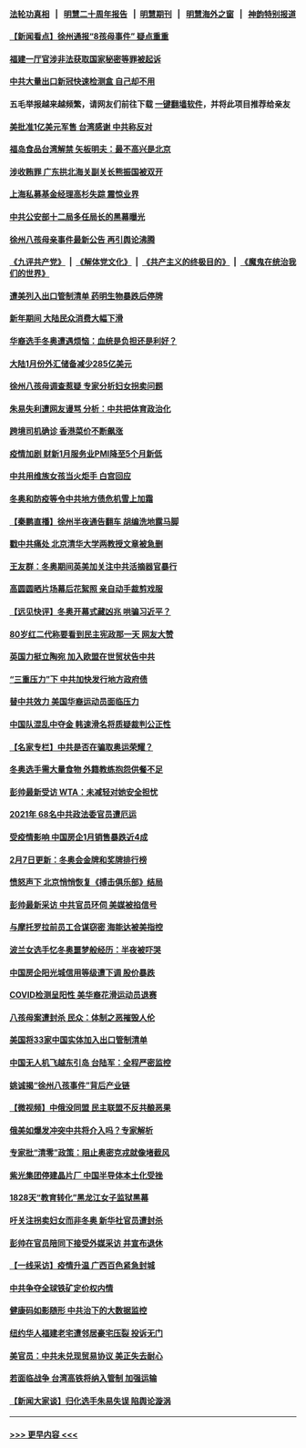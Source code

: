 #### [法轮功真相](https://github.com/gfw-breaker/truth/blob/master/README.md?t=0) &nbsp;&nbsp;|&nbsp;&nbsp; [明慧二十周年报告](https://github.com/gfw-breaker/mh-reports/blob/master/README.md?t=0) &nbsp;&nbsp;|&nbsp;&nbsp;[明慧期刊](https://github.com/gfw-breaker/mh-qikan) &nbsp;&nbsp;|&nbsp;&nbsp; [明慧海外之窗](https://github.com/gfw-breaker/mh-news/blob/master/README.md?t=0) &nbsp;&nbsp;|&nbsp;&nbsp; [神韵特别报道](https://github.com/gfw-breaker/mh-news/blob/master/shenyun.md?t=0)
#### [【新闻看点】徐州通报“8孩母事件” 疑点重重](../pages/nsc413/n13561277.md?t=02082150) 
#### [福建一厅官涉非法获取国家秘密等罪被起诉](../pages/nsc413/n13562946.md?t=02082150) 
#### [中共大量出口新冠快速检测盒 自己却不用](../pages/nsc413/n13562804.md?t=02082150) 
#### 五毛举报越来越频繁，请网友们前往下载 [一键翻墙软件](https://github.com/gfw-breaker/ssr-accounts)，并将此项目推荐给亲友
#### [美批准1亿美元军售 台湾感谢 中共称反对](../pages/nsc413/n13562933.md?t=02082150) 
#### [福岛食品台湾解禁 矢板明夫：最不高兴是北京](../pages/nsc413/n13562725.md?t=02082150) 
#### [涉收贿罪 广东拱北海关副关长熊振国被双开](../pages/nsc413/n13562885.md?t=02082150) 
#### [上海私募基金经理高杉失踪 震惊业界](../pages/nsc413/n13562774.md?t=02082150) 
#### [中共公安部十二局多任局长的黑幕曝光](../pages/nsc413/n13562630.md?t=02082150) 
#### [徐州八孩母亲事件最新公告 再引舆论沸腾](../pages/nsc413/n13562501.md?t=02082150) 
#### [《九评共产党》](https://github.com/begood0513/9ping.md/blob/master/README.md) &nbsp;|&nbsp; [《解体党文化》](../../../../jtdwh.md/blob/master/README.md)  &nbsp;|&nbsp; [《共产主义的终极目的》](../../../../gczydzjmd.md/blob/master/README.md) &nbsp;|&nbsp; [《魔鬼在统治我们的世界》](../../../../mgztzwmdsj.md/blob/master/README.md) 
#### [遭美列入出口管制清单 药明生物暴跌后停牌](../pages/nsc413/n13562604.md?t=02082150) 
#### [新年期间 大陆民众消费大幅下滑](../pages/nsc413/n13562524.md?t=02082150) 
#### [华裔选手冬奥遭遇烦恼：血统是负担还是利好？](../pages/nsc413/n13562184.md?t=02082150) 
#### [大陆1月份外汇储备减少285亿美元](../pages/nsc413/n13562497.md?t=02082150) 
#### [徐州八孩母调查惹疑 专家分析妇女拐卖问题](../pages/nsc413/n13562102.md?t=02082150) 
#### [朱易失利遭网友谩骂 分析：中共把体育政治化](../pages/nsc413/n13562199.md?t=02082150) 
#### [跨境司机确诊 香港菜价不断飙涨](../pages/nsc413/n13562096.md?t=02082150) 
#### [疫情加剧 财新1月服务业PMI降至5个月新低](../pages/nsc413/n13561797.md?t=02082150) 
#### [中共用维族女孩当火炬手 白宫回应](../pages/nsc413/n13561822.md?t=02082150) 
#### [冬奥和防疫等令中共地方债危机雪上加霜](../pages/nsc413/n13561527.md?t=02082150) 
#### [【秦鹏直播】徐州半夜通告翻车 胡编洗地露马脚](../pages/nsc413/n13561672.md?t=02082150) 
#### [戳中共痛处 北京清华大学两教授文章被急删](../pages/nsc413/n13561873.md?t=02082150) 
#### [王友群：冬奥期间英美加关注中共活摘器官暴行](../pages/nsc413/n13561171.md?t=02082150) 
#### [高圆圆晒片场幕后花絮照 亲自动手裁剪戏服](../pages/nsc413/n13561246.md?t=02082150) 
#### [【远见快评】冬奥开幕式藏凶兆 哄骗习近平？](../pages/nsc413/n13561597.md?t=02082150) 
#### [80岁红二代称要看到民主宪政那一天 网友大赞](../pages/nsc413/n13561565.md?t=02082150) 
#### [英国力挺立陶宛 加入欧盟在世贸状告中共](../pages/nsc413/n13561493.md?t=02082150) 
#### [“三重压力”下 中共加快发行地方政府债](../pages/nsc413/n13561529.md?t=02082150) 
#### [替中共效力 美国华裔运动员面临压力](../pages/nsc413/n13561194.md?t=02082150) 
#### [中国队混乱中夺金 韩速滑名将质疑裁判公正性](../pages/nsc413/n13561259.md?t=02082150) 
#### [【名家专栏】中共是否在骗取奥运荣耀？](../pages/nsc413/n13560743.md?t=02082150) 
#### [冬奥选手需大量食物 外籍教练抱怨供餐不足](../pages/nsc413/n13561348.md?t=02082150) 
#### [彭帅最新受访 WTA：未减轻对她安全担忧](../pages/nsc413/n13561444.md?t=02082150) 
#### [2021年 68名中共政法委官员遭厄运](../pages/nsc413/n13560724.md?t=02082150) 
#### [受疫情影响 中国房企1月销售暴跌近4成](../pages/nsc413/n13561349.md?t=02082150) 
#### [2月7日更新：冬奥会金牌和奖牌排行榜](../pages/nsc413/n13561384.md?t=02082150) 
#### [愤怒声下 北京悄悄恢复《搏击俱乐部》结局](../pages/nsc413/n13561356.md?t=02082150) 
#### [彭帅最新采访 中共官员环伺 美媒被掐信号](../pages/nsc413/n13561368.md?t=02082150) 
#### [与摩托罗拉前员工合谋窃密 海能达被美指控](../pages/nsc413/n13561333.md?t=02082150) 
#### [波兰女选手忆冬奥噩梦般经历：半夜被吓哭](../pages/nsc413/n13560664.md?t=02082150) 
#### [中国房企阳光城信用等级遭下调 股价暴跌](../pages/nsc413/n13561221.md?t=02082150) 
#### [COVID检测呈阳性 美华裔花滑运动员退赛](../pages/nsc413/n13561008.md?t=02082150) 
#### [八孩母案遭封杀 民众：体制之恶摧毁人伦](../pages/nsc413/n13560692.md?t=02082150) 
#### [美国将33家中国实体加入出口管制清单](../pages/nsc413/n13561089.md?t=02082150) 
#### [中国无人机飞越东引岛 台陆军：全程严密监控](../pages/nsc413/n13561028.md?t=02082150) 
#### [姚诚揭“徐州八孩事件”背后产业链](../pages/nsc413/n13559953.md?t=02082150) 
#### [【微视频】中俄没同盟 民主联盟不反共酿恶果](../pages/nsc413/n13560877.md?t=02082150) 
#### [俄美如爆发冲突中共将介入吗？专家解析](../pages/nsc413/n13560747.md?t=02082150) 
#### [专家批“清零”政策：阻止奥密克戎就像堵截风](../pages/nsc413/n13561036.md?t=02082150) 
#### [紫光集团停建晶片厂 中国半导体本土化受挫](../pages/nsc413/n13560500.md?t=02082150) 
#### [1828天“教育转化”黑龙江女子监狱黑幕](../pages/nsc413/n13536804.md?t=02082150) 
#### [吁关注拐卖妇女而非冬奥 新华社官员遭封杀](../pages/nsc413/n13560730.md?t=02082150) 
#### [彭帅在官员陪同下接受外媒采访 并宣布退休](../pages/nsc413/n13559733.md?t=02082150) 
#### [【一线采访】疫情升温 广西百色紧急封城](../pages/nsc413/n13560185.md?t=02082150) 
#### [中共争夺全球铁矿定价权内情](../pages/nsc413/n13561046.md?t=02082150) 
#### [健康码如影随形 中共治下的大数据监控](../pages/nsc413/n13561006.md?t=02082150) 
#### [纽约华人福建老宅遭邻居豪宅压裂 投诉无门](../pages/nsc413/n13559986.md?t=02082150) 
#### [美官员：中共未兑现贸易协议 美正失去耐心](../pages/nsc413/n13560827.md?t=02082150) 
#### [若面临战争 台湾高铁将纳入管制 加强运输](../pages/nsc413/n13560417.md?t=02082150) 
#### [【新闻大家谈】归化选手朱易失误 陷舆论漩涡](../pages/nsc413/n13560820.md?t=02082150) 

----
#### [ >>> 更早内容 <<< ](../indexes/nsc413-earlier.md)
